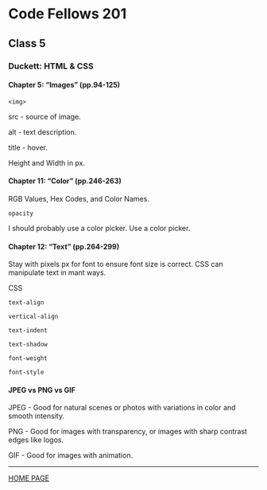 # Code Fellows 201

## Class 5

### Duckett: HTML & CSS

#### Chapter 5: “Images” (pp.94-125)

`<img>`

src - source of image.

alt - text description.

title - hover.

Height and Width in px.

#### Chapter 11: “Color” (pp.246-263)

RGB Values, Hex Codes, and Color Names.

`opacity`

I should probably use a color picker. Use a color picker.

#### Chapter 12: “Text” (pp.264-299)

Stay with pixels px for font to ensure font size is correct. CSS can manipulate text in mant ways.

CSS

`text-align`

`vertical-align`

`text-indent`

`text-shadow`

`font-weight`

`font-style`

#### JPEG vs PNG vs GIF

JPEG - Good for natural scenes or photos with variations in color and smooth intensity.

PNG - Good for images with transparency, or images with sharp contrast edges like logos.

GIF - Good for images with animation.

---

[HOME PAGE](https://getullrichordietrying.github.io/reading-notes/)

